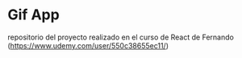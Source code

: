 # Gif App

repositorio del proyecto realizado en el curso de React de Fernando (https://www.udemy.com/user/550c38655ec11/)